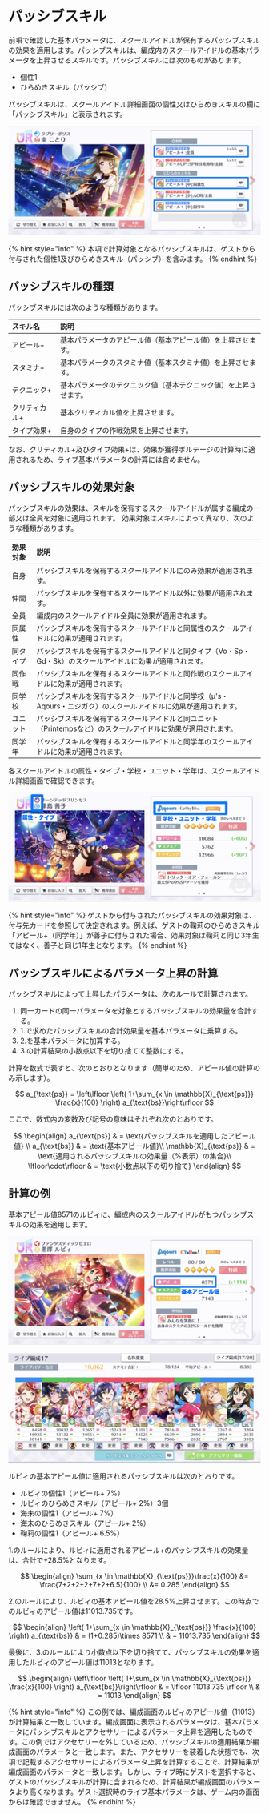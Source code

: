 # パッシブスキル

前項で確認した基本パラメータに、スクールアイドルが保有するパッシブスキルの効果を適用します。パッシブスキルは、編成内のスクールアイドルの基本パラメータを上昇させるスキルです。パッシブスキルには次のものがあります。

* 個性1
* ひらめきスキル（パッシブ）

パッシブスキルは、スクールアイドル詳細画面の個性又はひらめきスキルの欄に「パッシブスキル」と表示されます。

![&#x30D1;&#x30C3;&#x30B7;&#x30D6;&#x30B9;&#x30AD;&#x30EB;](../../.gitbook/assets/fig1-1-3a_passive_skill.jpg)

{% hint style="info" %}
本項で計算対象となるパッシブスキルは、ゲストから付与された個性1及びひらめきスキル（パッシブ）を含みます。
{% endhint %}

## パッシブスキルの種類 <a id="&#x30D1;&#x30C3;&#x30B7;&#x30D6;&#x30B9;&#x30AD;&#x30EB;&#x306E;&#x52B9;&#x679C;"></a>

パッシブスキルには次のような種類があります。

| スキル名 | 説明 |
| :--- | :--- |
| アピール+ | 基本パラメータのアピール値（基本アピール値）を上昇させます。 |
| スタミナ+ | 基本パラメータのスタミナ値（基本スタミナ値）を上昇させます。 |
| テクニック+ | 基本パラメータのテクニック値（基本テクニック値）を上昇させます。 |
| クリティカル+ | 基本クリティカル値を上昇させます。 |
| タイプ効果+ | 自身のタイプの作戦効果を上昇させます。 |

なお、クリティカル+及びタイプ効果+は、効果が獲得ボルテージの計算時に適用されるため、ライブ基本パラメータの計算には含めません。

## パッシブスキルの効果対象 <a id="&#x30D1;&#x30C3;&#x30B7;&#x30D6;&#x30B9;&#x30AD;&#x30EB;&#x306E;&#x52B9;&#x679C;&#x5BFE;&#x8C61;"></a>

パッシブスキルの効果は、スキルを保有するスクールアイドルが属する編成の一部又は全員を対象に適用されます。 効果対象はスキルによって異なり、次のような種類があります。

| 効果対象 | 説明 |
| :--- | :--- |
| 自身 | パッシブスキルを保有するスクールアイドルにのみ効果が適用されます。 |
| 仲間 | パッシブスキルを保有するスクールアイドル以外に効果が適用されます。 |
| 全員 | 編成内のスクールアイドル全員に効果が適用されます。 |
| 同属性 | パッシブスキルを保有するスクールアイドルと同属性のスクールアイドルに効果が適用されます。 |
| 同タイプ | パッシブスキルを保有するスクールアイドルと同タイプ（Vo・Sp・Gd・Sk）のスクールアイドルに効果が適用されます。 |
| 同作戦 | パッシブスキルを保有するスクールアイドルと同作戦のスクールアイドルに効果が適用されます。 |
| 同学校 | パッシブスキルを保有するスクールアイドルと同学校（μ's・Aqours・ニジガク）のスクールアイドルに効果が適用されます。 |
| ユニット | パッシブスキルを保有するスクールアイドルと同ユニット（Printempsなど）のスクールアイドルに効果が適用されます。 |
| 同学年 | パッシブスキルを保有するスクールアイドルと同学年のスクールアイドルに効果が適用されます。 |

各スクールアイドルの属性・タイプ・学校・ユニット・学年は、スクールアイドル詳細画面で確認できます。

![&#x30B9;&#x30AF;&#x30FC;&#x30EB;&#x30A2;&#x30A4;&#x30C9;&#x30EB;&#x306E;&#x5C5E;&#x6027;&#x30FB;&#x30BF;&#x30A4;&#x30D7;&#x30FB;&#x5B66;&#x6821;&#x30FB;&#x30E6;&#x30CB;&#x30C3;&#x30C8;&#x30FB;&#x5B66;&#x5E74;](../../.gitbook/assets/fig1-1-3b_passive_skill_target.jpg)

{% hint style="info" %}
ゲストから付与されたパッシブスキルの効果対象は、付与先カードを参照して決定されます。例えば、ゲストの鞠莉のひらめきスキル「アピール+（同学年）」が善子に付与された場合、効果対象は鞠莉と同じ3年生ではなく、善子と同じ1年生となります。
{% endhint %}

## パッシブスキルによるパラメータ上昇の計算

パッシブスキルによって上昇したパラメータは、次のルールで計算されます。

1. 同一カードの同一パラメータを対象とするパッシブスキルの効果量を合計する。
2. 1.で求めたパッシブスキルの合計効果量を基本パラメータに乗算する。
3. 2.を基本パラメータに加算する。
4. 3.の計算結果の小数点以下を切り捨てて整数にする。

計算を数式で表すと、次のとおりとなります（簡単のため、アピール値の計算のみ示します）。

$$
a_{\text{ps}} = \left\lfloor \left( 1+\sum_{x \in \mathbb{X}_{\text{ps}}} \frac{x}{100} \right) a_{\text{bs}}\right\rfloor
$$

ここで、数式内の変数及び記号の意味はそれぞれ次のとおりです。

$$
\begin{align}
  a_{\text{ps}} & = \text{パッシブスキルを適用したアピール値} \\
  a_{\text{bs}} & = \text{基本アピール値}\\
  \mathbb{X}_{\text{ps}} & = \text{適用されるパッシブスキルの効果量（%表示）の集合}\\
  \lfloor\cdot\rfloor & = \text{小数点以下の切り捨て}
\end{align}
$$

## 計算の例

基本アピール値8571のルビィに、編成内のスクールアイドルがもつパッシブスキルの効果を適用します。

![&#x30D1;&#x30C3;&#x30B7;&#x30D6;&#x30B9;&#x30AD;&#x30EB;&#x3092;&#x9069;&#x7528;&#x3059;&#x308B;&#x30EB;&#x30D3;&#x30A3;](../../.gitbook/assets/fig1-1-3c_passive_skill_calc_1.jpg)

![&#x30EB;&#x30D3;&#x30A3;&#x304C;&#x5C5E;&#x3059;&#x308B;&#x7DE8;&#x6210;](../../.gitbook/assets/fig1-1-3d_passive_skill_calc_2.jpg)

ルビィの基本アピール値に適用されるパッシブスキルは次のとおりです。

* ルビィの個性1（アピール+ 7%）
* ルビィのひらめきスキル（アピール+ 2%）3個
* 海未の個性1（アピール+ 7%）
* 海未のひらめきスキル（アピール+ 2%）
* 鞠莉の個性1（アピール+ 6.5%）

1.のルールにより、ルビィに適用されるアピール+のパッシブスキルの効果量は、合計で+28.5%となります。

$$
\begin{align}
\sum_{x \in \mathbb{X}_{\text{ps}}}\frac{x}{100} &= \frac{7+2+2+2+7+2+6.5}{100} \\
 &= 0.285
\end{align}
$$

2.のルールにより、ルビィの基本アピール値を28.5%上昇させます。この時点でのルビィのアピール値は11013.735です。

$$
\begin{align} 
\left( 1+\sum_{x \in \mathbb{X}_{\text{ps}}} \frac{x}{100} \right) a_{\text{bs}} & = (1+0.285)\times 8571 \\
 & = 11013.735
\end{align}
$$

最後に、3.のルールにより小数点以下を切り捨てて、パッシブスキルの効果を適用したルビィのアピール値は11013となります。

$$
\begin{align} 
\left\lfloor \left( 1+\sum_{x \in \mathbb{X}_{\text{ps}}} \frac{x}{100} \right) a_{\text{bs}}\right\rfloor & = \lfloor 11013.735 \rfloor \\
 & = 11013
\end{align}
$$

{% hint style="info" %}
この例では、編成画面のルビィのアピール値（11013）が計算結果と一致しています。編成画面に表示されるパラメータは、基本パラメータにパッシブスキルとアクセサリーによるパラメータ上昇を適用したものです。この例ではアクセサリーを外しているため、パッシブスキルの適用結果が編成画面のパラメータと一致します。また、アクセサリーを装着した状態でも、次項で記載するアクセサリーによるパラメータ上昇を計算することで、計算結果が編成画面のパラメータと一致します。しかし、ライブ時にゲストを選択すると、ゲストのパッシブスキルが計算に含まれるため、計算結果が編成画面のパラメータより高くなります。ゲスト選択時のライブ基本パラメータは、ゲーム内の画面からは確認できません。
{% endhint %}

